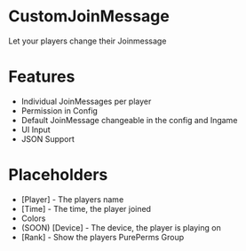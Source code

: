 # CustomJoinMessage
Let your players change their Joinmessage
# Features
+ Individual JoinMessages per player
+ Permission in Config
+ Default JoinMessage changeable in the config and Ingame
+ UI Input
+ JSON Support
# Placeholders
+ [Player] - The players name
+ [Time] - The time, the player joined
+ Colors
+ (SOON) [Device] - The device, the player is playing on
+ [Rank] - Show the players PurePerms Group
